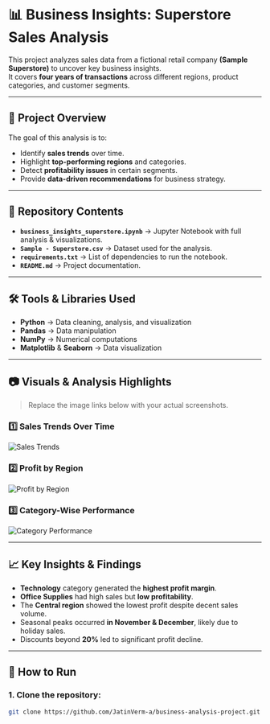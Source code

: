# 📊 Business Insights: Superstore Sales Analysis

This project analyzes sales data from a fictional retail company **(Sample Superstore)** to uncover key business insights.  
It covers **four years of transactions** across different regions, product categories, and customer segments.  

---

## 📌 Project Overview
The goal of this analysis is to:
- Identify **sales trends** over time.
- Highlight **top-performing regions** and categories.
- Detect **profitability issues** in certain segments.
- Provide **data-driven recommendations** for business strategy.

---

## 📂 Repository Contents
- **`business_insights_superstore.ipynb`** → Jupyter Notebook with full analysis & visualizations.  
- **`Sample - Superstore.csv`** → Dataset used for the analysis.  
- **`requirements.txt`** → List of dependencies to run the notebook.  
- **`README.md`** → Project documentation.

---

## 🛠 Tools & Libraries Used
- **Python** → Data cleaning, analysis, and visualization  
- **Pandas** → Data manipulation  
- **NumPy** → Numerical computations  
- **Matplotlib** & **Seaborn** → Data visualization  

---

## 📷 Visuals & Analysis Highlights
> Replace the image links below with your actual screenshots.

### 1️⃣ Sales Trends Over Time  
![Sales Trends](images/sales_trends.png)

### 2️⃣ Profit by Region  
![Profit by Region](images/profit_by_region.png)

### 3️⃣ Category-Wise Performance  
![Category Performance](images/category_performance.png)

---

## 📈 Key Insights & Findings
- **Technology** category generated the **highest profit margin**.  
- **Office Supplies** had high sales but **low profitability**.  
- The **Central region** showed the lowest profit despite decent sales volume.  
- Seasonal peaks occurred **in November & December**, likely due to holiday sales.  
- Discounts beyond **20%** led to significant profit decline.

---

## 🚀 How to Run

### 1. Clone the repository:
```bash
git clone https://github.com/JatinVerm-a/business-analysis-project.git
